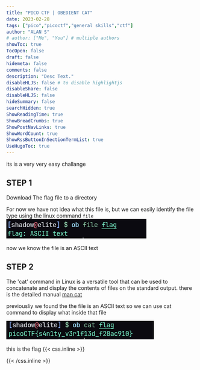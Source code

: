 ```yaml
---
title: "PICO CTF | OBEDIENT CAT"
date: 2023-02-28
tags: ["pico","picoctf","general skills","ctf"]
author: "ALAN S"
# author: ["Me", "You"] # multiple authors
showToc: true
TocOpen: false
draft: false
hidemeta: false
comments: false
description: "Desc Text."
disableHLJS: false # to disable highlightjs
disableShare: false
disableHLJS: false
hideSummary: false
searchHidden: true
ShowReadingTime: true
ShowBreadCrumbs: true
ShowPostNavLinks: true
ShowWordCount: true
ShowRssButtonInSectionTermList: true
UseHugoToc: true
---
```


its is a very very easy challange <!--more-->  

## STEP 1

Download The flag file to a directory

For now we have not idea what this file is, 
but we can easily identify the file type using the linux command `file`
![file](https://raw.githubusercontent.com/shadowelite-sec/blog/main/assets/pico/g1/file.png)

now we know the file is an ASCII text 

## STEP 2

The 'cat' command in Linux is a versatile tool that can be used to concatenate and display the contents of files on the standard output. there is the detailed manual [man cat](https://man7.org/linux/man-pages/man1/cat.1.html)


previousliy we found the the file is an ASCII text so we can use cat command to display what inside that file

![cat](https://raw.githubusercontent.com/shadowelite-sec/blog/main/assets/pico/g1/cat.png)

this is the flag
{{< css.inline >}}

<style>
.canon { background: white; width: 100%; height: auto; }
</style>

{{< /css.inline >}}
